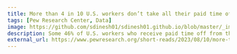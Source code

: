 ```yaml
---
title: More than 4 in 10 U.S. workers don’t take all their paid time off 
tags: [Pew Research Center, Data]
image: https://github.com/sdinesh01/sdinesh01.github.io/blob/master/_images/SR_23.08.08_PTO_feature.png?raw=true
description: Some 46% of U.S. workers who receive paid time off from their employer – whether for vacation, doctor’s appointments or minor illnesses – take less time than they are offered, according to a recent Pew Research Center survey.
external_url: https://www.pewresearch.org/short-reads/2023/08/10/more-than-4-in-10-u-s-workers-dont-take-all-their-paid-time-off/
---
```

